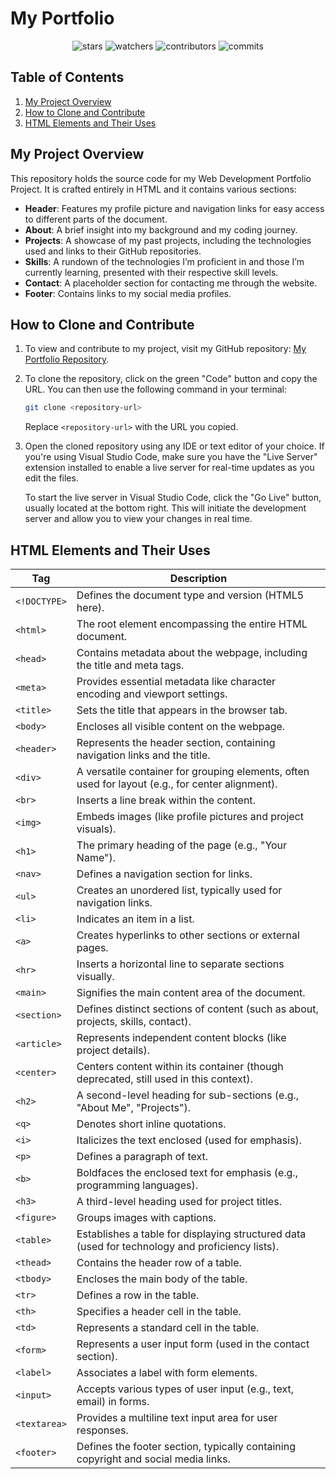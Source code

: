 # My Portfolio

<div align="center">

![stars](https://img.shields.io/github/stars/tidgeeyyy/portfolio-website)
![watchers](https://img.shields.io/github/watchers/tidgeeyyy/portfolio-website)
![contributors](https://img.shields.io/github/contributors/tidgeeyyy/portfolio-website)
![commits](https://img.shields.io/github/commit-activity/w/tidgeeyyy/portfolio-website/main)

</div>

## Table of Contents

1. [My Project Overview](#project-overview)
2. [How to Clone and Contribute](#how-to-clone-and-contribute)
3. [HTML Elements and Their Uses](#html-elements-and-their-uses)

## My Project Overview

This repository holds the source code for my Web Development Portfolio Project. It is crafted entirely in HTML and it contains various sections:

- **Header**: Features my profile picture and navigation links for easy access to different parts of the document.
- **About**: A brief insight into my background and my coding journey.
- **Projects**: A showcase of my past projects, including the technologies used and links to their GitHub repositories.
- **Skills**: A rundown of the technologies I’m proficient in and those I’m currently learning, presented with their respective skill levels.
- **Contact**: A placeholder section for contacting me through the website.
- **Footer**: Contains links to my social media profiles.

## How to Clone and Contribute

1. To view and contribute to my project, visit my GitHub repository: [My Portfolio Repository](https://github.com/tidgeeyyy/portfolio-website).

2. To clone the repository, click on the green "Code" button and copy the URL. You can then use the following command in your terminal:

    ```bash
    git clone <repository-url>
    ```

    Replace `<repository-url>` with the URL you copied.

3. Open the cloned repository using any IDE or text editor of your choice. If you're using Visual Studio Code, make sure you have the "Live Server" extension installed to enable a live server for real-time updates as you edit the files.

    To start the live server in Visual Studio Code, click the "Go Live" button, usually located at the bottom right. This will initiate the development server and allow you to view your changes in real time.


## HTML Elements and Their Uses

| Tag            | Description                                                                                          |
|----------------|------------------------------------------------------------------------------------------------------|
| `<!DOCTYPE>`   | Defines the document type and version (HTML5 here).                                                 |
| `<html>`       | The root element encompassing the entire HTML document.                                              |
| `<head>`       | Contains metadata about the webpage, including the title and meta tags.                             |
| `<meta>`       | Provides essential metadata like character encoding and viewport settings.                           |
| `<title>`      | Sets the title that appears in the browser tab.                                                     |
| `<body>`       | Encloses all visible content on the webpage.                                                        |
| `<header>`     | Represents the header section, containing navigation links and the title.                            |
| `<div>`        | A versatile container for grouping elements, often used for layout (e.g., for center alignment).     |
| `<br>`         | Inserts a line break within the content.                                                            |
| `<img>`        | Embeds images (like profile pictures and project visuals).                                           |
| `<h1>`         | The primary heading of the page (e.g., "Your Name").                                               |
| `<nav>`        | Defines a navigation section for links.                                                             |
| `<ul>`         | Creates an unordered list, typically used for navigation links.                                      |
| `<li>`         | Indicates an item in a list.                                                                         |
| `<a>`          | Creates hyperlinks to other sections or external pages.                                              |
| `<hr>`         | Inserts a horizontal line to separate sections visually.                                             |
| `<main>`       | Signifies the main content area of the document.                                                    |
| `<section>`    | Defines distinct sections of content (such as about, projects, skills, contact).                     |
| `<article>`    | Represents independent content blocks (like project details).                                        |
| `<center>`     | Centers content within its container (though deprecated, still used in this context).                |
| `<h2>`         | A second-level heading for sub-sections (e.g., "About Me", "Projects").                             |
| `<q>`          | Denotes short inline quotations.                                                                     |
| `<i>`          | Italicizes the text enclosed (used for emphasis).                                                  |
| `<p>`          | Defines a paragraph of text.                                                                          |
| `<b>`          | Boldfaces the enclosed text for emphasis (e.g., programming languages).                              |
| `<h3>`         | A third-level heading used for project titles.                                                      |
| `<figure>`     | Groups images with captions.                                                                          |
| `<table>`      | Establishes a table for displaying structured data (used for technology and proficiency lists).     |
| `<thead>`      | Contains the header row of a table.                                                                  |
| `<tbody>`      | Encloses the main body of the table.                                                                 |
| `<tr>`         | Defines a row in the table.                                                                          |
| `<th>`         | Specifies a header cell in the table.                                                                |
| `<td>`         | Represents a standard cell in the table.                                                             |
| `<form>`       | Represents a user input form (used in the contact section).                                         |
| `<label>`      | Associates a label with form elements.                                                               |
| `<input>`      | Accepts various types of user input (e.g., text, email) in forms.                                  |
| `<textarea>`   | Provides a multiline text input area for user responses.                                             |
| `<footer>`     | Defines the footer section, typically containing copyright and social media links.                   |

